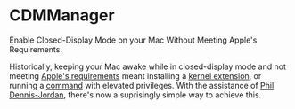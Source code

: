 # CDMManager
Enable Closed-Display Mode on your Mac Without Meeting Apple's Requirements.

Historically, keeping your Mac awake while in closed-display mode and not meeting [Apple's requirements](https://support.apple.com/en-us/HT201834) meant installing a [kernel extension](https://binaervarianz.de/projekte/programmieren/meltmac/), or running a [command](https://gist.github.com/pwnsdx/2ae98341e7e5e64d32b734b871614915) with elevated privileges. With the assistance of [Phil Dennis-Jordan](https://philjordan.eu/about), there's now a suprisingly simple way to achieve this.
